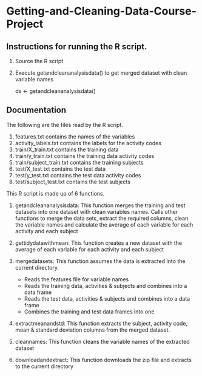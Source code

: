 # Getting-and-Cleaning-Data-Course-Project

## Instructions for running the R script.

1) Source the R script
2) Execute getandcleananalysisdata() to get merged dataset with clean variable names

   ds <- getandcleananalysisdata()
   

## Documentation

The following are the files read by the R script.

1. features.txt contains the names of the variables
2. activity_labels.txt contains the labels for the activity codes
3. train/X_train.txt contains the training data
4. train/y_train.txt contains the training data activity codes
5. train/subject_train.txt contains the training subjects
6. test/X_test.txt contains the test data
7. test/y_test.txt contains the test data activity codes
8. test/subject_test.txt contains the test subjects

This R script is made up of 6 functions.

1. getandcleananalysisdata: This function merges the training and test datasets 
into one dataset with clean variables names. Calls other functions to merge the
data sets, extract the required columns, clean the variable names and calculate the
average of each variable for each activity and each subject 

2. gettidydatawithmean: This function creates a new dataset with the average of 
each variable for each activity and each subject

3. mergedatasets: This function assumes the data is extracted into the current 
directory.
    * Reads the features file for variable names
    * Reads the training data, activities & subjects and combines into a data frame
    * Reads the test data, activities & subjects and combines into a data frame
    * Combines the training and test data frames into one
    
4. extractmeanandstd: This function extracts the subject, activity code, mean & standard deviation columns 
from the merged dataset.

5. cleannames: This function cleans the variable names of the extracted dataset

6. downloadandextract: This function downloads the zip file and extracts to the current directory
